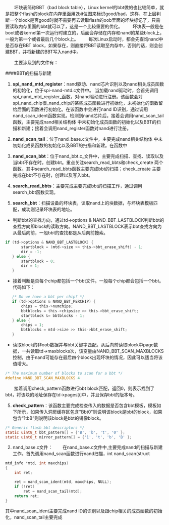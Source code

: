 &emsp;&emsp;坏块表简称BBT（bad block table），Linux kernel的bbt做的也比较简单，就是把整个flash的block在内存里面用2bit位图来标识good/bad，这样，在上层判断一个block是否good时就不需要再去读取flash的oob里面的坏块标记了，只需要读取内存里面的bbt就可以了，这是一个比较重要的优化。
&ensp;&ensp;&ensp;&ensp;坏块表一般是在boot或者kernel第一次运行时建立的，后面会存储在内存和nand的某些block上，一般为第一个或者最后几个block上。
&emsp;&emsp;每次Linux启动时，都会先查询nand中是否存在BBT block，如果存在，则直接将BBT读取至内存中，否则的话，则会创建BBT，并将新建的BBT写入nand中。

&emsp;&emsp;主要涉及到的文件有：

####BBT的扫描与新建
1. **spi_nand_mtd_register**：nand驱动、nand芯片识别以及nand相关成员函数的初始化，位于spi-nand-mtd.c文件中。
当加载nand驱动时，会首先调用spi_nand_mtd_register_函数，对nand驱动进行注册。该函数会对spi_nand_chip很_nand_chip的某些成员函数进行初始化，未初始化的函数留给后面的函数进行初始化。在该函数中会进行nand ID识别，通过调用nand_scan_ident函数实现。检测到nand芯片后，接着会调用nand_scan_tail函数，主要完成nand相关结构体 中未初始化成员函数的初始化以及BBT的扫描和新建；接着会调用nand_register函数对nand进行注册。

2. **nand_scan_tail**：位于nand_base.c文件中，主要完成nand相关结构体 中未初始化成员函数的初始化以及BBT的扫描和新建。在函数中


2. **nand_scan_bbt**：位于nand_bbt.c_文件中，主要完成扫描、查找、读取以及当bbt不存在时，创建bbt。重点关注search_read_bbts和check_create 两个函数。其中search_read_bbts函数主要完成bbt的扫描；check_create 主要完成在bbt不存在时，创建以及写入bbt。

3. **search_read_bbts**：主要完成主要完成bbt的扫描工作，通过调用search_bbt函数实现。

4. **search_bbt**：扫描设备的坏块表，读取nand上的块数据，与坏块表模板匹配，成功则记录坏块表的地址。
 - 判断bbt的查找方向，通过td->options & NAND_BBT_LASTBLOCK判断bbt的查找方向即block的读取方向。NAND_BBT_LASTBLOCK表示bbt查找方向为从最后向前，一般bbt的查找都是从后向前搜索。
 ```c
if (td->options & NAND_BBT_LASTBLOCK) {
		startblock = (mtd->size >> this->bbt_erase_shift) - 1;
		dir = -1;
	} else {
		startblock = 0;
		dir = 1;
	}
```
 - 接着判断是否每个chip都包括一个bbt文件。一般每个chip都会包括一个bbt。代码如下：
 ```c
 	/* Do we have a bbt per chip? */
	if (td->options & NAND_BBT_PERCHIP) {
		chips = this->numchips;
		bbtblocks = this->chipsize >> this->bbt_erase_shift;
		startblock &= bbtblocks - 1;
	} else {
		chips = 1;
		bbtblocks = mtd->size >> this->bbt_erase_shift;
	}
 ```
 - 读取block的非oob数据并与bbt关键字匹配。从后向前读取block中page数据，一共读取td->maxblocks次，该变量由NAND_BBT_SCAN_MAXBLOCKS控制，由于nand可能存在最后四个block出现坏块的情况，因此可以适当将该值增大。
 ```c
 /* The maximum number of blocks to scan for a bbt */
#define NAND_BBT_SCAN_MAXBLOCKS	4
```
&emsp;&emsp;接着调用check_pattern函数进行bbt block匹配，返回0，则表示找到了bbt，将该块的地址保存在td->pages[i]中，并且保存bbt的版本号。

5. **check_pattern**：该函数主要完成检查传入的数据是否包含bbt模板，模板如下所示，如果传入洞房缓存区包含"Bbt0"则说明该block是bbt的block，如果包含“1tbB”则说明该block是bbt的镜像block。
```c
/* Generic flash bbt descriptors */
static uint8_t bbt_pattern[] = {'B', 'b', 't', '0' };
static uint8_t mirror_pattern[] = {'1', 't', 'b', 'B' };
```

2. nand_base.c文件：
&emsp;&emsp;在nand_base.c文件中,主要完成nand的扫描与新建工作。首先调用nand_scan函数进行nand扫描，int nand_scan(struct 
```c
mtd_info *mtd, int maxchips)
{
	int ret;

	ret = nand_scan_ident(mtd, maxchips, NULL);
	if (!ret)
		ret = nand_scan_tail(mtd);
	return ret;
}
```
其中nand_scan_ident主要完成nand ID的识别以及跟chip相关的成员函数的初始化，nand_scan_tail主要完成